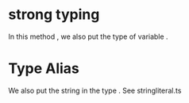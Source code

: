 # strong typing 
In this method , we also put the type of variable .
# Type Alias
We also put the string in the  type . See stringliteral.ts 
 